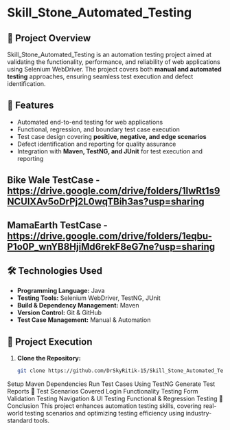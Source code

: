 # Skill_Stone_Automated_Testing

## 📌 Project Overview  
Skill_Stone_Automated_Testing is an automation testing project aimed at validating the functionality, performance, and reliability of web applications using Selenium WebDriver. The project covers both **manual and automated testing** approaches, ensuring seamless test execution and defect identification.

## 🔹 Features  
- Automated end-to-end testing for web applications  
- Functional, regression, and boundary test case execution  
- Test case design covering **positive, negative, and edge scenarios**  
- Defect identification and reporting for quality assurance  
- Integration with **Maven, TestNG, and JUnit** for test execution and reporting
## Bike Wale TestCase -https://drive.google.com/drive/folders/1IwRt1s9NCUlXAv5oDrPj2L0wqTBih3as?usp=sharing
## MamaEarth TestCase -https://drive.google.com/drive/folders/1eqbu-P1o0P_wnYB8HjiMd6rekF8eG7ne?usp=sharing

## 🛠️ Technologies Used  
- **Programming Language:** Java  
- **Testing Tools:** Selenium WebDriver, TestNG, JUnit  
- **Build & Dependency Management:** Maven  
- **Version Control:** Git & GitHub  
- **Test Case Management:** Manual & Automation  

## 🚀 Project Execution  
1. **Clone the Repository:**  
   ```bash
   git clone https://github.com/DrSkyRitik-15/Skill_Stone_Automated_Testing.git

Setup Maven Dependencies
Run Test Cases Using TestNG
Generate Test Reports
📄 Test Scenarios Covered
Login Functionality Testing
Form Validation Testing
Navigation & UI Testing
Functional & Regression Testing
📢 Conclusion
This project enhances automation testing skills, covering real-world testing scenarios and optimizing testing efficiency using industry-standard tools.


